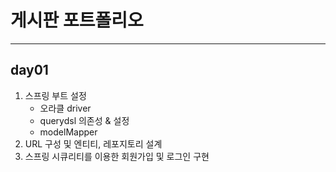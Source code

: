 # 게시판 포트폴리오 
***
## day01
1. 스프링 부트 설정
   - 오라클 driver
   - querydsl 의존성 & 설정 
   - modelMapper
2. URL 구성 및 엔티티, 레포지토리 설계
3. 스프링 시큐리티를 이용한 회원가입 및 로그인 구현